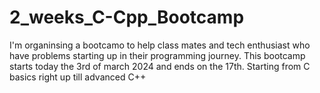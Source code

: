 # 2_weeks_C-Cpp_Bootcamp
I'm organinsing a bootcamo to help class mates and tech enthusiast who have problems starting up in their programming journey. This bootcamp starts today the 3rd of march 2024 and ends on the 17th. Starting from C basics right up till advanced C++
